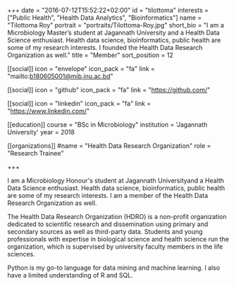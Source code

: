 +++
date = "2016-07-12T15:52:22+02:00"
id = "tilottoma"
interests = ["Public Health", "Health Data Analytics",  "Bioinformatics"]
name = "Tilottoma Roy"
portrait = "portraits/Tilottoma-Roy.jpg"
short_bio = "I am a Microbiology Master’s student at Jagannath University and a Health Data Science enthusiast. Health data science, bioinformatics, public health are some of my research interests. I founded the Health Data Research Organization as well."
title = "Member"
sort_position = 12

[[social]]
    icon = "envelope"
    icon_pack = "fa"
    link = "mailto:b180605001@mib.jnu.ac.bd"

[[social]]
    icon = "github"
    icon_pack = "fa"
    link = "https://github.com/"

[[social]]
    icon = "linkedin"
    icon_pack = "fa"
    link = "https://www.linkedin.com/"

[[education]]
    course = "BSc in Microbiology"
    institution = 'Jagannath University'
    year = 2018

[[organizations]]
    #name = "Health Data Research Organization"
    role = "Research Trainee"

+++

I  am a Microbiology Honour's student at Jagannath
Universityand a Health Data Science enthusiast. Health data
science, bioinformatics, public health are some of my research interests. I am
a member of the Health
Data Research Organization as well.

The Health Data Research Organization (HDRO) is a non-profit
organization dedicated to scientific research and dissemination using primary
and secondary sources as well as third-party data. Students and young
professionals with expertise in biological science and health science run the
organization, which is supervised by university faculty members in the life
sciences.

Python is my go-to language for data mining and machine learning.
I also have a limited understanding of R and SQL.
